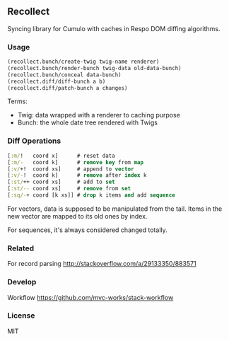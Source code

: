 
Recollect
----

Syncing library for Cumulo with caches in Respo DOM diffing algorithms.

### Usage

```clojure
(recollect.bunch/create-twig twig-name renderer)
(recollect.bunch/render-bunch twig-data old-data-bunch)
(recollect.bunch/conceal data-bunch)
(recollect.diff/diff-bunch a b)
(recollect.diff/patch-bunch a changes)
```

Terms:

* Twig: data wrapped with a renderer to caching purpose
* Bunch: the whole date tree rendered with Twigs

### Diff Operations

```clojure
[:m/!   coord x]      # reset data
[:m/-   coord k]      # remove key from map
[:v/+!  coord xs]     # append to vector
[:v/-!  coord k]      # remove after index k
[:st/++ coord xs]     # add to set
[:st/-- coord xs]     # remove from set
[:sq/-+ coord [k xs]] # drop k items and add sequence
```

For vectors, data is supposed to be manipulated from the tail.
Items in the new vector are mapped to its old ones by index.

For sequences, it's always considered changed totally.

### Related

For record parsing http://stackoverflow.com/a/29133350/883571

### Develop

Workflow https://github.com/mvc-works/stack-workflow

### License

MIT
